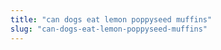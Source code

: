 ```yaml
---
title: "can dogs eat lemon poppyseed muffins"
slug: "can-dogs-eat-lemon-poppyseed-muffins"
---
```


